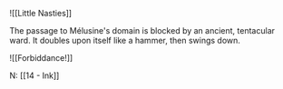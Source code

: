 

![[Little Nasties]]

The passage to Mélusine's domain is blocked by an ancient, tentacular ward. It doubles upon itself like a hammer, then swings down. 

![[Forbiddance!]]


N: [[14 - Ink]]
